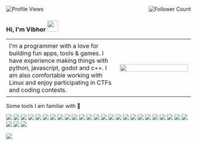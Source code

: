 <p align="center" float="left">
  <img align="left" src="https://komarev.com/ghpvc/?username=v1br&label=Profile%20views&color=2a17d1" alt="Profile Views"/>
  <img align="right" src="https://img.shields.io/github/followers/v1br?color=2a17d1&label=Followers" alt="Follower Count" /> 
</p><br/>


### Hi, I'm Vibhor <img src="https://raw.githubusercontent.com/MartinHeinz/MartinHeinz/master/wave.gif" width="30px">

<table>
  <tr>
    <td style="padding: 8px; height: 100%; width: 60%; overflow: hidden;">
      I'm a programmer with a love for building fun apps, tools & games. I have experience making things with python, javascript, godot and c++. I am also comfortable working with Linux and enjoy participating in CTFs and coding contests.
    </td>
    <td style="padding: 8px; height: 100%; width: 40%; overflow: hidden;">
      <picture>
        <img src="images/shovel.gif" style="height: 100%; width: 100%; object-fit: cover;"">
      </picture>
    </td>
  </tr>
</table>

Some tools I am familiar with 🔨

<p>
  <img src="https://img.shields.io/badge/python-292929?logo=python">
  <img src="https://img.shields.io/badge/c++-292929?logo=cplusplus&logoColor=8e4ae0">
  <img src="https://img.shields.io/badge/html5-292929?logo=html5">
  <img src="https://img.shields.io/badge/css3-292929?logo=css3&logoColor=4a4fe0">
  <img src="https://img.shields.io/badge/javascript-292929?logo=javascript">
  <img src="https://img.shields.io/badge/typescript-292929?logo=typescript">
  <img src="https://img.shields.io/badge/node-292929?logo=nodedotjs">
  <img src="https://img.shields.io/badge/react-292929?logo=react">
  <img src="https://img.shields.io/badge/tailwind-292929?logo=tailwindcss">
  <img src="https://img.shields.io/badge/express-292929?logo=express">
  <img src="https://img.shields.io/badge/postman-292929?logo=postman">
  <img src="https://img.shields.io/badge/mysql-292929?logo=mysql">
  <img src="https://img.shields.io/badge/postgresql-292929?logo=postgresql">
  <img src="https://img.shields.io/badge/mongodb-292929?logo=mongodb">
  <img src="https://img.shields.io/badge/firebase-292929?logo=firebase&logoColor=f58a42">
  <img src="https://img.shields.io/badge/supabase-292929?logo=supabase">
  <img src="https://img.shields.io/badge/next-292929?logo=nextdotjs">
  <img src="https://img.shields.io/badge/npm-292929?logo=npm&logoColor=cb3837">
  <img src="https://img.shields.io/badge/bun-292929?logo=bun">
  <img src="https://img.shields.io/badge/conan-292929?logo=conan">
  <img src="https://img.shields.io/badge/git-292929?logo=git">
  <img src="https://img.shields.io/badge/bash-292929?logo=gnubash">
  <img src="https://img.shields.io/badge/docker-292929?logo=docker">
  <img src="https://img.shields.io/badge/figma-292929?logo=figma&logoColor=fc8bfb">
  <img src="https://img.shields.io/badge/netlify-292929?logo=netlify">
  <img src="https://img.shields.io/badge/vercel-292929?logo=vercel">
  <img src="https://img.shields.io/badge/aws-292929?logo=amazonwebservices">
  <img src="https://img.shields.io/badge/godot-292929?logo=godotengine">
</p>

<picture>
  <img src="images/knight.gif">
</picture>